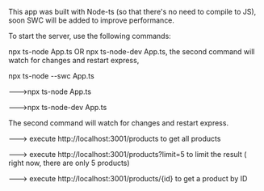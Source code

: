 This app was built with Node-ts (so that there's no need to compile to JS), soon SWC will be added to improve performance.

To start the server, use the following commands:

npx ts-node App.ts
OR
npx ts-node-dev App.ts, the second command will watch for changes and restart express,

npx ts-node --swc App.ts

--->npx ts-node App.ts

--->npx ts-node-dev App.ts

The second command will watch for changes and restart express.

---> execute http://localhost:3001/products to get all products

---> execute http://localhost:3001/products?limit=5 to limit the result ( right now, there are only 5 products)

---> execute http://localhost:3001/products/{id} to get a product by ID
